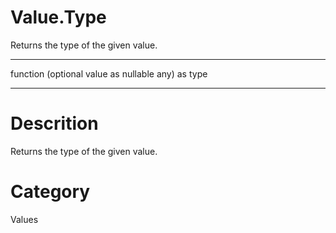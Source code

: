 ﻿# Value.Type
Returns the type of the given value.
***
function (optional value as nullable any) as type
***
# Descrition 
Returns the type of the given value.
# Category 
Values
